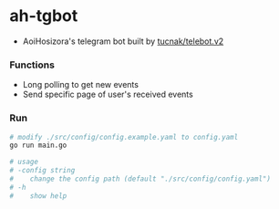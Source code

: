 # ah-tgbot

+ AoiHosizora's telegram bot built by [tucnak/telebot.v2](https://github.com/tucnak/telebot/tree/v2)

### Functions

+ Long polling to get new events
+ Send specific page of user's received events

### Run

```bash
# modify ./src/config/config.example.yaml to config.yaml
go run main.go

# usage
# -config string 
#    change the config path (default "./src/config/config.yaml")
# -h
#    show help
```
